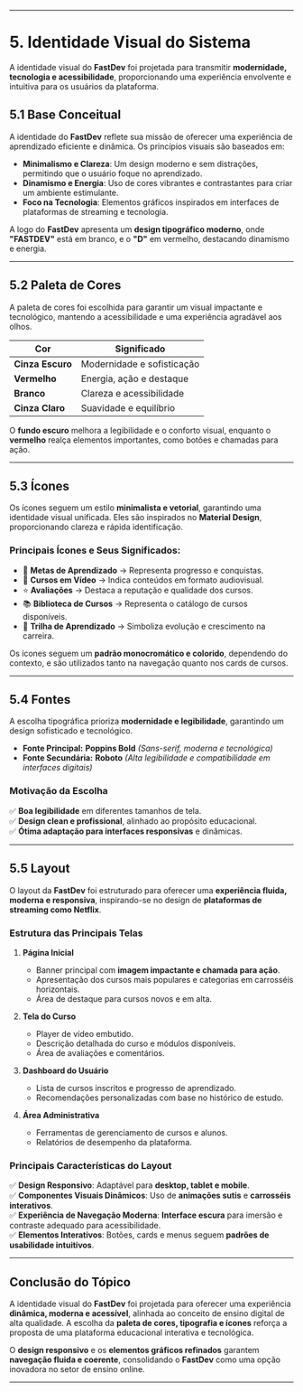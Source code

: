 
---

# **5. Identidade Visual do Sistema**

A identidade visual do **FastDev** foi projetada para transmitir **modernidade, tecnologia e acessibilidade**, proporcionando uma experiência envolvente e intuitiva para os usuários da plataforma.

## **5.1 Base Conceitual**

A identidade do **FastDev** reflete sua missão de oferecer uma experiência de aprendizado eficiente e dinâmica. Os princípios visuais são baseados em:

- **Minimalismo e Clareza**: Um design moderno e sem distrações, permitindo que o usuário foque no aprendizado.
- **Dinamismo e Energia**: Uso de cores vibrantes e contrastantes para criar um ambiente estimulante.
- **Foco na Tecnologia**: Elementos gráficos inspirados em interfaces de plataformas de streaming e tecnologia.

A logo do **FastDev** apresenta um **design tipográfico moderno**, onde **"FASTDEV"** está em branco, e o **"D"** em vermelho, destacando dinamismo e energia.

---

## **5.2 Paleta de Cores**

A paleta de cores foi escolhida para garantir um visual impactante e tecnológico, mantendo a acessibilidade e uma experiência agradável aos olhos.

| **Cor**      | **Significado** |
|-------------|----------------|
| **Cinza Escuro** | Modernidade e sofisticação |
| **Vermelho** | Energia, ação e destaque |
| **Branco** | Clareza e acessibilidade |
| **Cinza Claro** | Suavidade e equilíbrio |

O **fundo escuro** melhora a legibilidade e o conforto visual, enquanto o **vermelho** realça elementos importantes, como botões e chamadas para ação.

---

## **5.3 Ícones**

Os ícones seguem um estilo **minimalista e vetorial**, garantindo uma identidade visual unificada. Eles são inspirados no **Material Design**, proporcionando clareza e rápida identificação.

### **Principais Ícones e Seus Significados:**
- 🎯 **Metas de Aprendizado** → Representa progresso e conquistas.  
- 🎥 **Cursos em Vídeo** → Indica conteúdos em formato audiovisual.  
- ⭐ **Avaliações** → Destaca a reputação e qualidade dos cursos.  
- 📚 **Biblioteca de Cursos** → Representa o catálogo de cursos disponíveis.  
- 🚀 **Trilha de Aprendizado** → Simboliza evolução e crescimento na carreira.  

Os ícones seguem um **padrão monocromático e colorido**, dependendo do contexto, e são utilizados tanto na navegação quanto nos cards de cursos.

---

## **5.4 Fontes**

A escolha tipográfica prioriza **modernidade e legibilidade**, garantindo um design sofisticado e tecnológico.

- **Fonte Principal:** **Poppins Bold** *(Sans-serif, moderna e tecnológica)*
- **Fonte Secundária:** **Roboto** *(Alta legibilidade e compatibilidade em interfaces digitais)*

### **Motivação da Escolha**
✅ **Boa legibilidade** em diferentes tamanhos de tela.  
✅ **Design clean e profissional**, alinhado ao propósito educacional.  
✅ **Ótima adaptação para interfaces responsivas** e dinâmicas.

---

## **5.5 Layout**

O layout da **FastDev** foi estruturado para oferecer uma **experiência fluida, moderna e responsiva**, inspirando-se no design de **plataformas de streaming como Netflix**.

### **Estrutura das Principais Telas**
1. **Página Inicial**
   - Banner principal com **imagem impactante e chamada para ação**.
   - Apresentação dos cursos mais populares e categorias em carrosséis horizontais.
   - Área de destaque para cursos novos e em alta.

2. **Tela do Curso**
   - Player de vídeo embutido.
   - Descrição detalhada do curso e módulos disponíveis.
   - Área de avaliações e comentários.

3. **Dashboard do Usuário**
   - Lista de cursos inscritos e progresso de aprendizado.
   - Recomendações personalizadas com base no histórico de estudo.

4. **Área Administrativa**
   - Ferramentas de gerenciamento de cursos e alunos.
   - Relatórios de desempenho da plataforma.

### **Principais Características do Layout**
✅ **Design Responsivo**: Adaptável para **desktop, tablet e mobile**.  
✅ **Componentes Visuais Dinâmicos**: Uso de **animações sutis** e **carrosséis interativos**.  
✅ **Experiência de Navegação Moderna**: **Interface escura** para imersão e contraste adequado para acessibilidade.  
✅ **Elementos Interativos**: Botões, cards e menus seguem **padrões de usabilidade intuitivos**.

---

## **Conclusão do Tópico**
A identidade visual do **FastDev** foi projetada para oferecer uma experiência **dinâmica, moderna e acessível**, alinhada ao conceito de ensino digital de alta qualidade. A escolha da **paleta de cores, tipografia e ícones** reforça a proposta de uma plataforma educacional interativa e tecnológica.  

O **design responsivo** e os **elementos gráficos refinados** garantem **navegação fluida e coerente**, consolidando o **FastDev** como uma opção inovadora no setor de ensino online.

---
